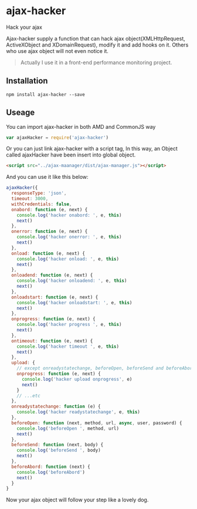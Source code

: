 # ajax-hacker
Hack your ajax

Ajax-hacker supply a function that can hack ajax object(XMLHttpRequest, ActiveXObject and XDomainRequest), modify it and add hooks on it. Others who use ajax object will not even notice it.

> Actually I use it in a front-end performance monitoring project.

## Installation

```shell
npm install ajax-hacker --save
```

## Useage

You can import ajax-hacker in both AMD and CommonJS way

```js
var ajaxHacker = require('ajax-hacker')
```

Or you can just link ajax-hacker with a script tag, In this way, an Object called ajaxHacker have been insert into global object.

```html
<script src="../ajax-maanager/dist/ajax-manager.js"></script>
```

And you can use it like this below:

```js
ajaxHacker({
  responseType: 'json',
  timeout: 3000,
  withCredentials: false,
  onabord: function (e, next) {
    console.log('hacker onabord: ', e, this)
    next()
  },
  onerror: function (e, next) {
    console.log('hacker onerror: ', e, this)
    next()
  },
  onload: function (e, next) {
    console.log('hacker onload: ', e, this)
    next()
  },
  onloadend: function (e, next) {
    console.log('hacker onloadend: ', e, this)
    next()
  },
  onloadstart: function (e, next) {
    console.log('hacker onloadstart: ', e, this)
    next()
  },
  onprogress: function (e, next) {
    console.log('hacker progress ', e, this)
    next()
  },
  ontimeout: function (e, next) {
    console.log('hacker timeout ', e, this)
    next()
  },
  upload: {
    // except onreadystatechange, beforeOpen, beforeSend and beforeAbord, upload object support the same hooks as xhr object
    onprogress: function (e, next) {
      console.log('hacker upload onprogress', e)
      next()
    }
    // ...etc
  },
  onreadystatechange: function (e) {
    console.log('hacker readystatechange', e, this)
  },
  beforeOpen: function (next, method, url, async, user, password) {
    console.log('beforeOpen ', method, url)
    next()
  },
  beforeSend: function (next, body) {
    console.log('beforeSend ', body)
    next()
  },
  beforeAbord: function (next) {
    console.log('beforeAbord')
    next()
  }
}
```

Now your ajax object will follow your step like a lovely dog.
